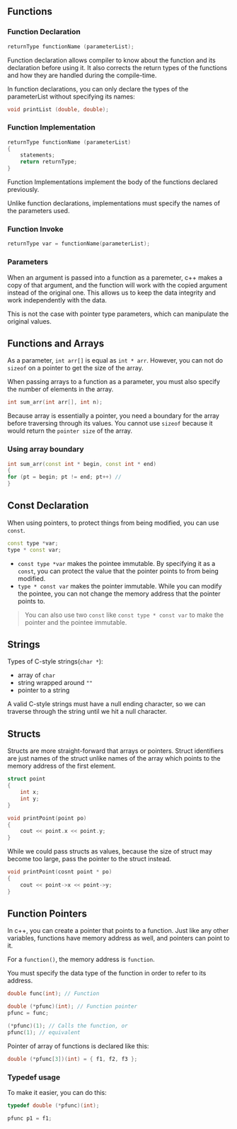 ## Functions

### Function Declaration
```c++
returnType functionName (parameterList);
```
Function declaration allows compiler to know about the function and its declaration before using it. It also corrects the return types of the functions and how they are handled during the compile-time.

In function declarations, you can only declare the types of the parameterList without specifying its names:
```c++
void printList (double, double);
```

### Function Implementation
```c++
returnType functionName (parameterList)
{
    statements;
    return returnType;
}
```
Function Implementations implement the body of the functions declared previously. 

Unlike function declarations, implementations must specify the names of the parameters used. 

### Function Invoke
```c++
returnType var = functionName(parameterList);
```

### Parameters
When an argument is passed into a function as a paremeter, c++ makes a copy of that argument, and the function will work with the copied argument instead of the original one. This allows us to keep the data integrity and work independently with the data. 

This is not the case with pointer type parameters, which can manipulate the original values. 

## Functions and Arrays
As a parameter, `int arr[]` is equal as `int * arr`. However, you can not do `sizeof` on a pointer to get the size of the array. 

When passing arrays to a function as a parameter, you must also specify the number of elements in the array. 
```c++
int sum_arr(int arr[], int n);
```

Because array is essentially a pointer, you need a boundary for the array before traversing through its values. You cannot use `sizeof` because it would return the `pointer size` of the array.  

### Using array boundary
```c++
int sum_arr(const int * begin, const int * end) 
{
for (pt = begin; pt != end; pt++) //
}
```

## Const Declaration
When using pointers, to protect things from being modified, you can use `const`.
```c++
const type *var;
type * const var;
```

- `const type *var` makes the pointee immutable. By specifying it as a `const`, you can protect the value that the pointer points to from being modified.
- `type * const var` makes the pointer immutable. While you can modify the pointee, you can not change the memory address that the pointer points to. 

> You can also use two `const` like `const type * const var` to make the pointer and the pointee immutable. 

## Strings
Types of C-style strings(`char *`):
- array of `char`
- string wrapped around `""`
- pointer to a string

A valid C-style strings must have a null ending character, so we can traverse through the string until we hit a null character. 

## Structs
Structs are more straight-forward that arrays or pointers. Struct identifiers are just names of the struct unlike names of the array which points to the memory address of the first element.
```c++
struct point 
{
    int x;
    int y;
}

void printPoint(point po)
{
    cout << point.x << point.y;
}
```

While we could pass structs as values, because the size of struct may become too large, pass the pointer to the struct instead. 
```c++
void printPoint(cosnt point * po)
{
    cout << point->x << point->y;
}
```

## Function Pointers
In c++, you can create a pointer that points to a function. Just like any other variables, functions have memory address as well, and pointers can point to it. 

For a `function()`, the memory address is `function`.

You must specify the data type of the function in order to refer to its address. 
```c++
double func(int); // Function

double (*pfunc)(int); // Function pointer
pfunc = func;

(*pfunc)(1); // Calls the function, or
pfunc(1); // equivalent
```

Pointer of array of functions is declared like this:
```c++
double (*pfunc[3])(int) = { f1, f2, f3 };
```

### Typedef usage
To make it easier, you can do this:
```c++
typedef double (*pfunc)(int);

pfunc p1 = f1;
```
